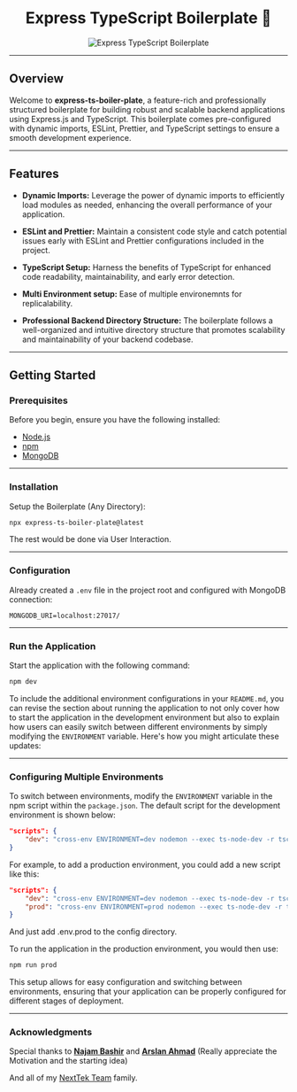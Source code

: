 <h1 align="center">Express TypeScript Boilerplate 👋</h1>

<!-- ![Express TypeScript Boilerplate](https://i.imgur.com/aLBaWqP.png) -->
<p align="center">
  <img src="https://i.imgur.com/aLBaWqP.png" alt="Express TypeScript Boilerplate">
</p>

---

## Overview

Welcome to **express-ts-boiler-plate**, a feature-rich and professionally structured boilerplate for building robust and scalable backend applications using Express.js and TypeScript. This boilerplate comes pre-configured with dynamic imports, ESLint, Prettier, and TypeScript settings to ensure a smooth development experience.

---

## Features

- **Dynamic Imports:** Leverage the power of dynamic imports to efficiently load modules as needed, enhancing the overall performance of your application.

- **ESLint and Prettier:** Maintain a consistent code style and catch potential issues early with ESLint and Prettier configurations included in the project.

- **TypeScript Setup:** Harness the benefits of TypeScript for enhanced code readability, maintainability, and early error detection.

- **Multi Environment setup:** Ease of multiple environemnts for replicalability.

- **Professional Backend Directory Structure:** The boilerplate follows a well-organized and intuitive directory structure that promotes scalability and maintainability of your backend codebase.

---

## Getting Started

### Prerequisites

Before you begin, ensure you have the following installed:

- [Node.js](https://nodejs.org/)
- [npm](https://www.npmjs.com/)
- [MongoDB](https://www.mongodb.com/)

---

### Installation

Setup the Boilerplate (Any Directory):

```bash
npx express-ts-boiler-plate@latest
```

The rest would be done via User Interaction.

---

### Configuration

Already created a `.env` file in the project root and configured with MongoDB connection:

```env
MONGODB_URI=localhost:27017/
```

---

### Run the Application

Start the application with the following command:

```bash
npm dev
```

To include the additional environment configurations in your `README.md`, you can revise the section about running the application to not only cover how to start the application in the development environment but also to explain how users can easily switch between different environments by simply modifying the `ENVIRONMENT` variable. Here's how you might articulate these updates:

---

### Configuring Multiple Environments

To switch between environments, modify the `ENVIRONMENT` variable in the npm script within the `package.json`. The default script for the development environment is shown below:

```json
"scripts": {
    "dev": "cross-env ENVIRONMENT=dev nodemon --exec ts-node-dev -r tsconfig-paths/register src/app.ts",
}
```

For example, to add a production environment, you could add a new script like this:

```json
"scripts": {
    "dev": "cross-env ENVIRONMENT=dev nodemon --exec ts-node-dev -r tsconfig-paths/register src/app.ts",
    "prod": "cross-env ENVIRONMENT=prod nodemon --exec ts-node-dev -r tsconfig-paths/register src/app.ts"
}
```

And just add .env.prod to the config directory.

To run the application in the production environment, you would then use:

```bash
npm run prod
```

This setup allows for easy configuration and switching between environments, ensuring that your application can be properly configured for different stages of deployment.

---

### Acknowledgments

Special thanks to [**Najam Bashir**](https://www.linkedin.com/in/najam-bashir-b33117139/) and [**Arslan Ahmad**](https://www.linkedin.com/in/arslanahmadiub/?originalSubdomain=pk) (Really appreciate the Motivation and the starting idea)

And all of my [NextTek Team](https://nextteksolutions.com/) family.
